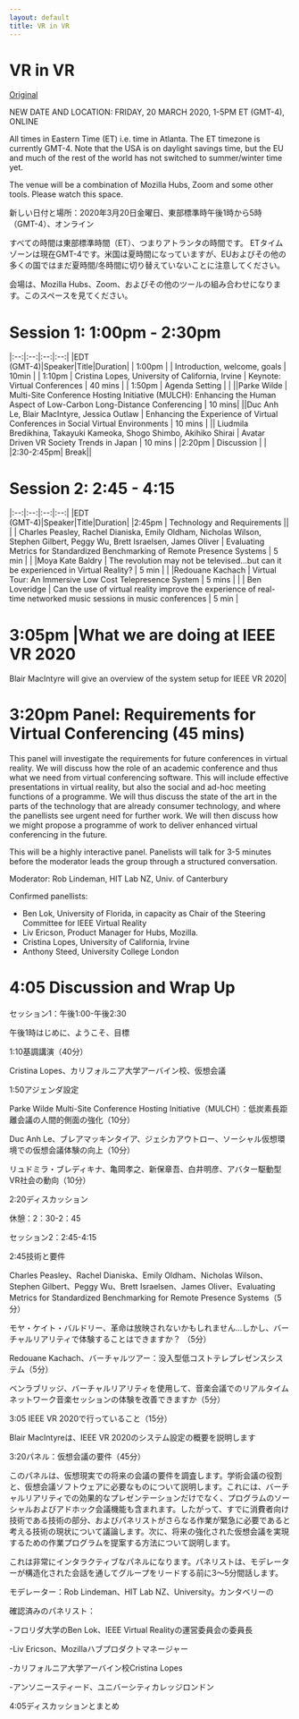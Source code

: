 ```yaml
---
layout: default
title: VR in VR
---
```


# VR in VR

[Original](https://sites.google.com/view/vrinvr2020)

NEW DATE AND LOCATION: 
FRIDAY, 20 MARCH 2020, 1-5PM ET (GMT-4), ONLINE


All times in Eastern Time (ET) i.e. time in Atlanta. The ET timezone is currently GMT-4. Note that the USA is on daylight savings time, but the EU and much of the rest of the world has not switched to summer/winter time yet.

The venue will be a combination of Mozilla Hubs, Zoom and some other tools. Please watch this space.


新しい日付と場所：2020年3月20日金曜日、東部標準時午後1時から5時（GMT-4）、オンライン

すべての時間は東部標準時間（ET）、つまりアトランタの時間です。 ETタイムゾーンは現在GMT-4です。米国は夏時間になっていますが、EUおよびその他の多くの国ではまだ夏時間/冬時間に切り替えていないことに注意してください。

会場は、Mozilla Hubs、Zoom、およびその他のツールの組み合わせになります。このスペースを見てください。


# Session 1: 1:00pm - 2:30pm 

|:--:|:--:|:--:|:--:|
|EDT<br>(GMT-4)|Speaker|Title|Duration|
| 1:00pm | | Introduction, welcome, goals | 10min |
| 1:10pm | Cristina Lopes, University of California, Irvine | Keynote: Virtual Conferences | 40 mins |
| 1:50pm | Agenda Setting | |
||Parke Wilde | Multi-Site Conference Hosting Initiative (MULCH): Enhancing the Human Aspect of Low-Carbon Long-Distance Conferencing | 10 mins|
||Duc Anh Le, Blair MacIntyre, Jessica Outlaw | Enhancing the Experience of Virtual Conferences in Social Virtual Environments | 10 mins |
|| Liudmila Bredikhina, Takayuki Kameoka, Shogo Shimbo, Akihiko Shirai | Avatar Driven VR Society Trends in Japan | 10 mins |
|2:20pm | Discussion | |
|2:30-2:45pm| Break||

# Session 2: 2:45 - 4:15
|:--:|:--:|:--:|:--:|
|EDT</br>(GMT-4)|Speaker|Title|Duration|
|2:45pm | Technology and Requirements ||
| | Charles Peasley, Rachel Dianiska, Emily Oldham, Nicholas Wilson, Stephen Gilbert, Peggy Wu, Brett Israelsen, James Oliver | Evaluating Metrics for Standardized Benchmarking of Remote Presence Systems | 5 min |
| |Moya Kate Baldry | The revolution may not be televised…but can it be experienced in Virtual Reality? | 5 min |
| |Redouane Kachach | Virtual Tour: An Immersive Low Cost Telepresence System | 5 mins |
| | Ben Loveridge | Can the use of virtual reality improve the experience of real-time networked music sessions in music conferences | 5 min |

# 3:05pm |What we are doing at IEEE VR 2020 

Blair MacIntyre will give an overview of the system setup for IEEE VR 2020|

# 3:20pm  Panel: Requirements for Virtual Conferencing (45 mins)

This panel will investigate the requirements for future conferences in virtual reality. We will discuss how the role of an academic conference and thus what we need from virtual conferencing software. This will include effective presentations in virtual reality, but also the social and ad-hoc meeting functions of a programme. We will thus discuss the state of the art in the parts of the technology that are already consumer technology, and where the panellists see urgent need for further work. We will then discuss how we might propose a programme of work to deliver enhanced virtual conferencing in the future.

This will be a highly interactive panel. Panelists will talk for 3-5 minutes before the moderator leads the group through a structured conversation. 

Moderator: Rob Lindeman, HIT Lab NZ, Univ. of Canterbury

Confirmed panellists:
- Ben Lok, University of Florida, in capacity as Chair of the Steering Committee for IEEE Virtual Reality
- Liv Ericson, Product Manager for Hubs, Mozilla.
- Cristina Lopes, University of California, Irvine
- Anthony Steed, University College London


# 4:05 Discussion and Wrap Up





セッション1：午後1:00-午後2:30

午後1時はじめに、ようこそ、目標



1:10基調講演（40分）



Cristina Lopes、カリフォルニア大学アーバイン校、仮想会議



1:50アジェンダ設定



Parke Wilde Multi-Site Conference Hosting Initiative（MULCH）：低炭素長距離会議の人間的側面の強化（10分）

Duc Anh Le、ブレアマッキンタイア、ジェシカアウトロー、ソーシャル仮想環境での仮想会議体験の向上（10分）

リュドミラ・ブレディキナ、亀岡孝之、新保章吾、白井明彦、アバター駆動型VR社会の動向（10分）



2:20ディスカッション





休憩：2：30-2：45



セッション2：2:45-4:15



2:45技術と要件



Charles Peasley、Rachel Dianiska、Emily Oldham、Nicholas Wilson、Stephen Gilbert、Peggy Wu、Brett Israelsen、James Oliver、Evaluating Metrics for Standardized Benchmarking for Remote Presence Systems（5分）

モヤ・ケイト・バルドリー、革命は放映されないかもしれません…しかし、バーチャルリアリティで体験することはできますか？ （5分）

Redouane Kachach、バーチャルツアー：没入型低コストテレプレゼンスシステム（5分）

ベンラブリッジ、バーチャルリアリティを使用して、音楽会議でのリアルタイムネットワーク音楽セッションの体験を改善できますか（5分）



3:05 IEEE VR 2020で行っていること（15分）



Blair MacIntyreは、IEEE VR 2020のシステム設定の概要を説明します



3:20パネル：仮想会議の要件（45分）

このパネルは、仮想現実での将来の会議の要件を調査します。学術会議の役割と、仮想会議ソフトウェアに必要なものについて説明します。これには、バーチャルリアリティでの効果的なプレゼンテーションだけでなく、プログラムのソーシャルおよびアドホック会議機能も含まれます。したがって、すでに消費者向け技術である技術の部分、およびパネリストがさらなる作業が緊急に必要であると考える技術の現状について議論します。次に、将来の強化された仮想会議を実現するための作業プログラムを提案する方法について説明します。

これは非常にインタラクティブなパネルになります。パネリストは、モデレーターが構造化された会話を通してグループをリードする前に3〜5分間話します。

モデレーター：Rob Lindeman、HIT Lab NZ、University。カンタベリーの

確認済みのパネリスト：

-フロリダ大学のBen Lok、IEEE Virtual Realityの運営委員会の委員長

-Liv Ericson、Mozillaハブプロダクトマネージャー

-カリフォルニア大学アーバイン校Cristina Lopes

-アンソニースティード、ユニバーシティカレッジロンドン



4:05ディスカッションとまとめ